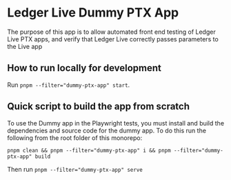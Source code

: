# Ledger Live Dummy PTX App

The purpose of this app is to allow automated front end testing of Ledger Live PTX apps, and verify that Ledger Live correctly passes parameters to the Live app

## How to run locally for development

Run `pnpm --filter="dummy-ptx-app" start`.

## Quick script to build the app from scratch

To use the Dummy app in the Playwright tests, you must install and build the dependencies and source code for the dummy app. To do this run the following from the root folder of this monorepo:

`pnpm clean && pnpm --filter="dummy-ptx-app" i && pnpm --filter="dummy-ptx-app" build`

Then run `pnpm --filter="dummy-ptx-app" serve`
